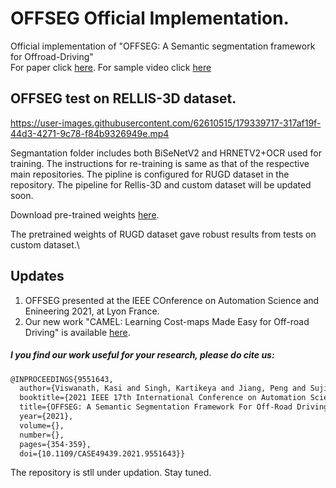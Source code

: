# OFFSEG Official Implementation.
Official implementation of "OFFSEG: A Semantic segmentation framework for Offroad-Driving"\
For paper click [here](https://arxiv.org/abs/2103.12417). For sample video click [here](https://drive.google.com/drive/folders/1r7wsQMBsgJOwPNnP0I8DHEjxDEocsMGj?usp=sharing)

## OFFSEG test on RELLIS-3D dataset.
https://user-images.githubusercontent.com/62610515/179339717-317af19f-44d3-4271-9c78-f84b9326949e.mp4

Segmantation folder includes both BiSeNetV2 and HRNETV2+OCR used for training. The instructions for re-training is same as that of the respective main repositories.
The pipline is configured for RUGD dataset in the repository. The pipeline for Rellis-3D and custom dataset will be updated soon.

Download pre-trained weights [here](https://drive.google.com/drive/folders/1v9xzKUjP-9ydOSIMFAOy4fAUMRcpo1r-?usp=sharing).

The pretrained weights of RUGD dataset gave robust results from tests on custom dataset.\
## Updates
  1. OFFSEG presented at the IEEE COnference on Automation Science and Enineering 2021, at Lyon France.
  2. Our new work "CAMEL: Learning Cost-maps Made Easy for Off-road Driving" is available [here](https://sites.google.com/iiserb.ac.in/moonlab-camel/home).

##### I you find our work useful for your research, please do cite us:
```latex
@INPROCEEDINGS{9551643,
  author={Viswanath, Kasi and Singh, Kartikeya and Jiang, Peng and Sujit, P.B. and Saripalli, Srikanth},
  booktitle={2021 IEEE 17th International Conference on Automation Science and Engineering (CASE)}, 
  title={OFFSEG: A Semantic Segmentation Framework For Off-Road Driving}, 
  year={2021},
  volume={},
  number={},
  pages={354-359},
  doi={10.1109/CASE49439.2021.9551643}}
```
The repository is stll under updation. Stay tuned.


